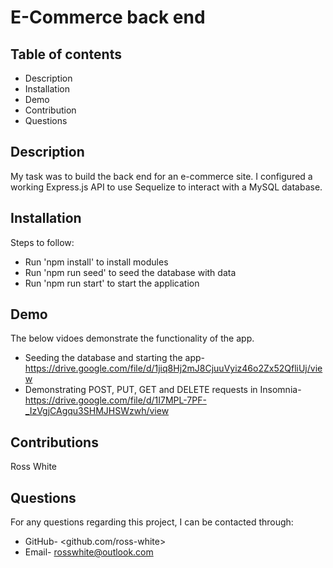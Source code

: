 # E-Commerce back end

## Table of contents
* Description
* Installation
* Demo
* Contribution
* Questions

## Description
My task was to build the back end for an e-commerce site. I configured a working Express.js API to use Sequelize to interact with a MySQL database.

## Installation
Steps to follow:
* Run 'npm install' to install modules
* Run 'npm run seed' to seed the database with data
* Run 'npm run start' to start the application

## Demo

The below vidoes demonstrate the functionality of the app.

* Seeding the database and starting the app- <https://drive.google.com/file/d/1jiq8Hj2mJ8CjuuVyiz46o2Zx52QfliUj/view>
* Demonstrating POST, PUT, GET and DELETE requests in Insomnia- <https://drive.google.com/file/d/1I7MPL-7PF-_IzVgjCAgqu3SHMJHSWzwh/view>

## Contributions
Ross White

## Questions
For any questions regarding this project, I can be contacted through:
* GitHub- <github.com/ross-white>
* Email- <rosswhite@outlook.com>